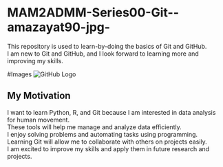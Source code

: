 # MAM2ADMM-Series00-Git--amazayat90-jpg-
This repository is used to learn-by-doing the basics of Git and GitHub.  
I am new to Git and GitHub, and I look forward to learning more and improving my skills.

#Images 
![GitHub Logo](https://github.githubassets.com/images/modules/logos_page/GitHub-Mark.png)

## My Motivation

I want to learn Python, R, and Git because I am interested in data analysis for human movement.  
These tools will help me manage and analyze data efficiently.  
I enjoy solving problems and automating tasks using programming.  
Learning Git will allow me to collaborate with others on projects easily.  
I am excited to improve my skills and apply them in future research and projects.
